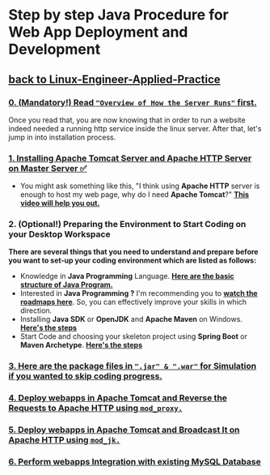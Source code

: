 # Step by step Java Procedure for Web App Deployment and Development
## [**back to Linux-Engineer-Applied-Practice**](../README.md)

### [**0. (**Mandatory!)** Read ```"Overview of How the Server Runs"``` first.** ](./0/Overview-HTTP.md)
Once you read that, you are now knowing that in order to run a website indeed needed a running http service inside the linux server. After that, let's jump in into installation process.

### [**1. Installing Apache Tomcat Server and Apache HTTP Server on Master Server ✅** ](./1/Installing-ApacheTomcat_and_ApacheHTTP.md)

- You might ask something like this, "I think using **Apache HTTP** server is enough to host my web page, why do I need **Apache Tomcat**?" [**This video will help you out.**](https://www.youtube.com/watch?v=XABDkzxA6hM)

### **2. (Optional!) Preparing the Environment to Start Coding on your Desktop Workspace**

**There are several things that you need to understand and prepare before you want to set-up your coding environment which are listed as follows:**

- Knowledge in **Java Programming** Language. [**Here are the basic structure of Java Program.**](/Additional-Notes/Basic-Structure_of_Java-Program.md)
- Interested in **Java Programming ?** I'm recommending you to [**watch the roadmaps here**](/Additional-Notes/Java&SpringBoot-roadmap.md). So, you can effectively improve your skills in which direction.
- Installing **Java SDK** or **OpenJDK** and **Apache Maven** on Windows. [**Here's the steps**](/Java-Webapps-Simulation/2/java-jdk-maven_installation.md)
- Start Code and choosing your skeleton project using **Spring Boot** or **Maven Archetype**. [**Here's the steps**](./2/Code-editor_setup.md)

### [**3. Here are the package files in ```".jar" & ".war"``` for Simulation if you wanted to skip coding progress.**](/installer/)

### [**4. Deploy webapps in Apache Tomcat and Reverse the Requests to Apache HTTP using ```mod_proxy.```**](/Java-Webapps-Simulation/4/Deploy-Webapps_in_Tomcat-broadcast-it_on_HTTP-usingMod_JK.md)

### [**5. Deploy webapps in Apache Tomcat and Broadcast It on Apache HTTP using ```mod_jk.```**]()


### [**6. Perform webapps Integration with existing MySQL Database**](./TBD)


### []()
